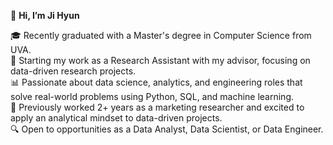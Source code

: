 👋 **Hi, I’m Ji Hyun**

🎓 Recently graduated with a Master's degree in Computer Science from UVA.  
🔬 Starting my work as a Research Assistant with my advisor, focusing on data-driven research projects.  
📊 Passionate about data science, analytics, and engineering roles that solve real-world problems using Python, SQL, and machine learning.  
💼 Previously worked 2+ years as a marketing researcher and excited to apply an analytical mindset to data-driven projects.  
🔍 Open to opportunities as a Data Analyst, Data Scientist, or Data Engineer.

